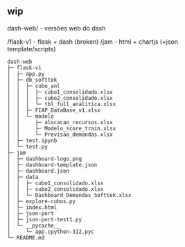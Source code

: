 ## wip

dash-web/ - versões web do dash

/flask-v1 - flask + dash (broken)
/jam - html + chartjs (+json template/scripts)

```
dash-web
├─ flask-v1
│  ├─ app.py
│  ├─ db_softtek
│  │  ├─ cubo_anl
│  │  │  ├─ cubo1_consolidado.xlsx
│  │  │  ├─ cubo2_consolidado.xlsx
│  │  │  └─ tbl_full_analitica.xlsx
│  │  ├─ FIAP_DataBase_v1.xlsx
│  │  └─ modelo
│  │     ├─ alocacao_recursos.xlsx
│  │     ├─ Modelo_score_train.xlsx
│  │     └─ Previsao_demandas.xlsx
│  ├─ test.ipynb
│  └─ test.py
├─ jam
│  ├─ dashboard-logo.png
│  ├─ dashboard-template.json
│  ├─ dashboard.json
│  ├─ data
│  │  ├─ cubo1_consolidado.xlsx
│  │  ├─ cubo2_consolidado.xlsx
│  │  └─ Dashboard_Demandas_Softtek.xlsx
│  ├─ explore-cubos.py
│  ├─ index.html
│  ├─ json-port
│  ├─ json-port-test1.py
│  └─ __pycache__
│     └─ app.cpython-312.pyc
└─ README.md

```
